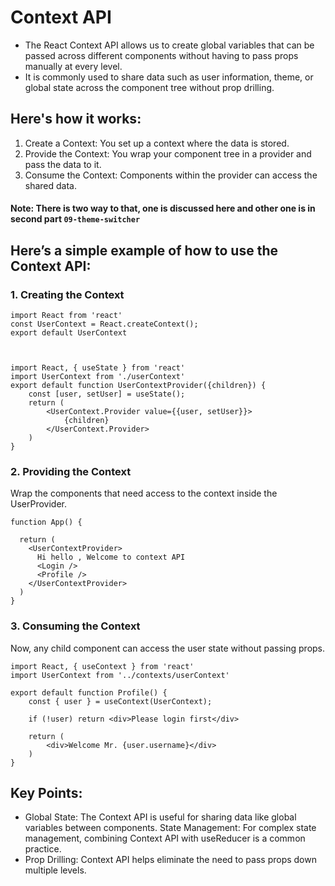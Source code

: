 # Context API
- The React Context API allows us to create global variables that can be passed across different components without having to pass props manually at every level. 
- It is commonly used to share data such as user information, theme, or global state across the component tree without prop drilling.

## Here's how it works:

1. Create a Context: You set up a context where the data is stored.
2. Provide the Context: You wrap your component tree in a provider and pass the data to it.
3. Consume the Context: Components within the provider can access the shared data.

#### Note: There is two way to that, one is discussed here and other one is in second part `09-theme-switcher`

## Here’s a simple example of how to use the Context API:

### 1. Creating the Context
```
import React from 'react'
const UserContext = React.createContext();
export default UserContext



import React, { useState } from 'react'
import UserContext from './userContext'
export default function UserContextProvider({children}) {
    const [user, setUser] = useState();
    return (
        <UserContext.Provider value={{user, setUser}}>
            {children}
        </UserContext.Provider>
    )
}

```
### 2. Providing the Context
Wrap the components that need access to the context inside the UserProvider.
```
function App() {

  return (
    <UserContextProvider>
      Hi hello , Welcome to context API
      <Login />
      <Profile />
    </UserContextProvider>
  )
}
```
### 3. Consuming the Context
Now, any child component can access the user state without passing props.
```
import React, { useContext } from 'react'
import UserContext from '../contexts/userContext'

export default function Profile() {
    const { user } = useContext(UserContext);

    if (!user) return <div>Please login first</div>

    return ( 
        <div>Welcome Mr. {user.username}</div>
    )
}
```

## Key Points:
- Global State: The Context API is useful for sharing data like global variables between components.
State Management: For complex state management, combining Context API with useReducer is a common practice.
- Prop Drilling: Context API helps eliminate the need to pass props down multiple levels.
